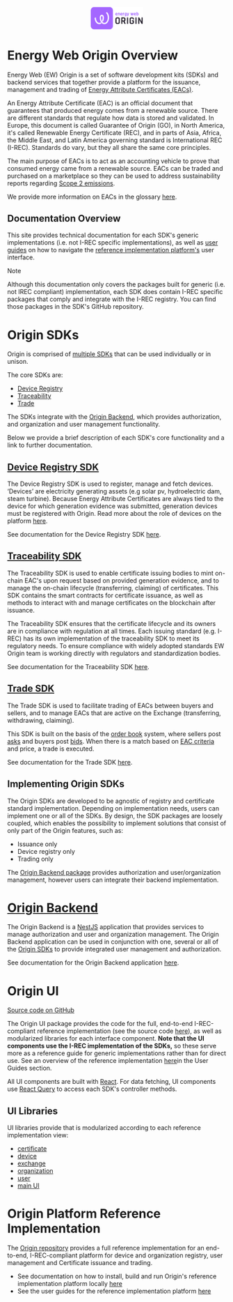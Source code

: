 <p align="center">
  <a href="https://www.energyweb.org" target="blank"><img src="./images/ew_origin.png" width="120" alt="Energy Web Foundation Logo" /></a>
</p>

# Energy Web Origin Overview 
Energy Web (EW) Origin is a set of software development kits (SDKs) and backend services that together provide a platform for the issuance, management and trading of [Energy Attribute Certificates (EACs)](./user-guide-glossary.md#energy-attribute-certificate). 

An Energy Attribute Certificate (EAC) is an official document that guarantees that produced energy comes from a renewable source. There are different standards that regulate how data is stored and validated. In Europe, this document is called Guarantee of Origin (GO), in North America, it's called Renewable Energy Certificate (REC), and in parts of Asia, Africa, the Middle East, and Latin America governing standard is International REC (I-REC). Standards do vary, but they all share the same core principles.

The main purpose of EACs is to act as an accounting vehicle to prove that consumed energy came from a renewable source. EACs can be traded and purchased on a marketplace so they can be used to address sustainability reports regarding [Scope 2 emissions](https://ghgprotocol.org/scope_2_guidance).

We provide more information on EACs in the glossary [here](./user-guide-glossary.md#energy-attribute-certificate).  

## Documentation Overview
This site provides technical documentation for each SDK's generic implementations (i.e. not I-REC specific implementations), as well as [user guides](./user-guides.md) on how to navigate the [reference implementation platform's](#origin-platform-reference-implementation) user interface.  

<div class="admonition note">
  <p class="first admonition-title">Note</p>
  <p class="last">
   Although this documentation only covers the packages built for generic (i.e. not IREC compliant) implementation, each SDK does contain I-REC specific packages that comply and integrate with the I-REC registry. You can find those packages in the SDK's GitHub repository. 
  </p>
</div>

# Origin SDKs
Origin is comprised of [multiple SDKs](./packages.md) that can be used individually or in unison.

The core SDKs are: 

+ [Device Registry](./device-registry.md)
+ [Traceability](./traceability.md) 
+ [Trade](./trade.md)  

The SDKs integrate with the [Origin Backend](#origin-backend), which provides authorization, and organization and user management functionality. 

Below we provide a brief description of each SDK's core functionality and a link to further documentation.

## [**Device Registry SDK**](./device-registry.md)
The Device Registry SDK is used to register, manage and fetch devices. ‘Devices’ are electricity generating assets (e.g solar pv, hydroelectric dam, steam turbine). Because Energy Attribute Certificates are always tied to the device for which generation evidence was submitted, generation devices must be registered with Origin. Read more about the role of devices on the platform [here](./user-guide-reg-onboarding.md#devices).

See documentation for the Device Registry SDK [here](./device-registry.md). 

## [**Traceability SDK**](./traceability.md)
The Traceability SDK is used to enable certificate issuing bodies to mint on-chain EAC's upon request based on provided generation evidence, and to manage the on-chain lifecycle (transferring, claiming) of certificates. This SDK contains the smart contracts for certificate issuance, as well as methods to interact with and manage certificates on the blockchain after issuance.  

The Traceability SDK ensures that the certificate lifecycle and its owners are in compliance with regulation at all times. Each issuing standard (e.g. I-REC) has its own implementation of the traceability SDK to meet its regulatory needs. To ensure compliance with widely adopted standards EW Origin team is working directly with regulators and standardization bodies.  

See documentation for the Traceability SDK [here](./traceability.md). 

## [**Trade SDK**](./trade.md)
The Trade SDK is used to facilitate trading of EACs between buyers and sellers, and to manage EACs that are active on the Exchange (transferring, withdrawing, claiming).    

This SDK is built on the basis of the [order book](./user-guide-glossary.md#order-book) system, where sellers post [asks](./user-guide-glossary.md#ask) and buyers post [bids](./user-guide-glossary.md#bid). When there is a match based on [EAC criteria](./trade/matching-criteria.md) and price, a trade is executed. 

See documentation for the Trade SDK [here](./trade.md). 

## Implementing Origin SDKs
The Origin SDKs are developed to be agnostic of registry and certificate standard implementation. Depending on implementation needs, users can implement one or all of the SDKs. By design, the SDK packages are loosely coupled, which enables the possibility to implement solutions that consist of only part of the Origin features, such as:

-   Issuance only
-   Device registry only
-   Trading only  

 The [Origin Backend package](#origin-backend) provides authorization and user/organization management, however users can integrate their backend implementation. 

# [**Origin Backend**](./backend.md)
The Origin Backend is a [NestJS](https://docs.nestjs.com/) application that provides services to manage authorization and user and organization management. The Origin Backend application can be used in conjunction with one, several or all of the [Origin SDKs](#origin-sdks) to provide integrated user management and authorization. 

See documentation for the Origin Backend application [here](./backend.md). 

# **Origin UI**
[Source code on GitHub](https://github.com/energywebfoundation/origin/tree/master/packages/ui/apps/origin-ui)

The Origin UI package provides the code for the full, end-to-end I-REC-compliant reference implementation (see the source code [here](https://github.com/energywebfoundation/origin/tree/master/packages/ui/apps/origin-ui)), as well as modularized libraries for each interface component. **Note that the UI components use the I-REC implementation of the SDKs,** so these serve more as a reference guide for generic implementations rather than for direct use. See an overview of the reference implementation [here](./user-guides.md)in the User Guides section. 

All UI components are built with [React](https://reactjs.org/). For data fetching, UI components use [React Query](https://react-query.tanstack.com/overview) to access each SDK's controller methods. 

## UI Libraries
UI libraries provide that is modularized according to each reference implementation view:  

+ [certificate](https://github.com/energywebfoundation/origin/tree/master/packages/ui/libs/certificate)
+ [device](https://github.com/energywebfoundation/origin/tree/master/packages/ui/libs/device)
+ [exchange](https://github.com/energywebfoundation/origin/tree/master/packages/ui/libs/exchange)
+ [organization](https://github.com/energywebfoundation/origin/tree/master/packages/ui/libs/organization)
+ [user](https://github.com/energywebfoundation/origin/tree/master/packages/ui/libs/user)
+ [main UI](https://github.com/energywebfoundation/origin/tree/master/packages/ui/libs/ui)  

# Origin Platform Reference Implementation
The [Origin repository](https://github.com/energywebfoundation/origin) provides a full reference implementation for an end-to-end, I-REC-compliant platform for device and organization registry, user management and Certificate issuance and trading.  

+ See documentation on how to install, build and run Origin's reference implementation platform locally [here](getting-started.md)
+ See the user guides for the reference implementation platform [here](./user-guides.md) 



